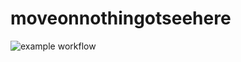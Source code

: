 # moveonnothingotseehere

![example workflow](https://github.com/ahbleite/moveonnothingotseehere/actions/workflows/DeployStorageAccount.yml/badge.svg)
